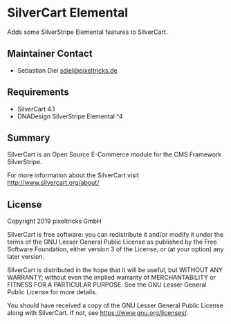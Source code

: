 # SilverCart Elemental
Adds some SilverStripe Elemental features to SilverCart.

## Maintainer Contact
* Sebastian Diel <sdiel@pixeltricks.de>

## Requirements
* SilverCart 4.1
* DNADesign SilverStripe Elemental ^4

## Summary
SilverCart is an Open Source E-Commerce module for the CMS Framework SilverStripe.

For more information about the SilverCart visit http://www.silvercart.org/about/

## License

Copyright 2019 pixeltricks GmbH

SilverCart is free software: you can redistribute it and/or modify
it under the terms of the GNU Lesser General Public License as published by
the Free Software Foundation, either version 3 of the License, or
(at your option) any later version.

SilverCart is distributed in the hope that it will be useful,
but WITHOUT ANY WARRANTY; without even the implied warranty of
MERCHANTABILITY or FITNESS FOR A PARTICULAR PURPOSE.  See the
GNU Lesser General Public License for more details.

You should have received a copy of the GNU Lesser General Public License
along with SilverCart.  If not, see <https://www.gnu.org/licenses/>.

